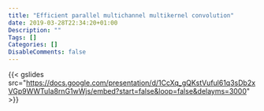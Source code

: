 ```yaml
---
title: "Efficient parallel multichannel multikernel convolution"
date: 2019-03-28T22:34:20+01:00
Description: ""
Tags: []
Categories: []
DisableComments: false
---
```


{{< gslides src="https://docs.google.com/presentation/d/1CcXq_gQKstVuful61q3sDb2xVGp9WWTuIa8rnG1wWjs/embed?start=false&loop=false&delayms=3000" >}}

